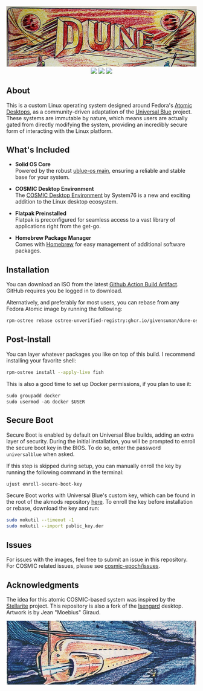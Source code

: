 <img src="./assets/dune_logo.png" />

<div align="center">
  <img src="https://img.shields.io/github/actions/workflow/status/givensuman/dune-os/build.yml?labelColor=purple" />
  <img src="https://img.shields.io/github/actions/workflow/status/givensuman/dune-os/build_iso.yml?label=build%20iso&labelColor=blue" />
  <img src="https://img.shields.io/endpoint?url=https://artifacthub.io/badge/repository/dune-os" />

</div>

## About

This is a custom Linux operating system designed around Fedora's [Atomic Desktops](https://fedoraproject.org/atomic-desktops/), as a community-driven adaptation of the [Universal Blue](https://universal-blue.org/) project. These systems are immutable by nature, which means users are actually gated from directly modifying the system, providing an incredibly secure form of interacting with the Linux platform.

## What's Included

- **Solid OS Core**  
  Powered by the robust [ublue-os main](https://github.com/ublue-os/main), ensuring a reliable and stable base for your system.

- **COSMIC Desktop Environment**  
  The [COSMIC Desktop Environment](https://system76.com/cosmic/) by System76 is a new and exciting addition to the Linux desktop ecosystem.

- **Flatpak Preinstalled**  
  Flatpak is preconfigured for seamless access to a vast library of applications right from the get-go.

- **Homebrew Package Manager**  
  Comes with [Homebrew](https://brew.sh/) for easy management of additional software packages.

## Installation

You can download an ISO from the latest [Github Action Build Artifact](https://github.com/givensuman/dune-os/actions/workflows/build_iso.yml). GitHub requires you be logged in to download.

Alternatively, and preferably for most users, you can rebase from any Fedora Atomic image by running the following:

```bash
rpm-ostree rebase ostree-unverified-registry:ghcr.io/givensuman/dune-os:stable
```

## Post-Install

You can layer whatever packages you like on top of this build. I recommend installing your favorite shell:

```bash
rpm-ostree install --apply-live fish
```

This is also a good time to set up Docker permissions, if you plan to use it:

```
sudo groupadd docker
sudo usermod -aG docker $USER
```

## Secure Boot

Secure Boot is enabled by default on Universal Blue builds, adding an extra layer of security. During the initial installation, you will be prompted to enroll the secure boot key in the BIOS. To do so, enter the password `universalblue` when asked.

If this step is skipped during setup, you can manually enroll the key by running the following command in the terminal:

```
ujust enroll-secure-boot-key
```

Secure Boot works with Universal Blue's custom key, which can be found in the root of the akmods repository [here](https://github.com/ublue-os/akmods/raw/main/certs/public_key.der).
To enroll the key before installation or rebase, download the key and run:

```bash
sudo mokutil --timeout -1
sudo mokutil --import public_key.der
```

## Issues

For issues with the images, feel free to submit an issue in this repository. For COSMIC related issues, please see [cosmic-epoch/issues](https://github.com/pop-os/cosmic-epoch/issues).

## Acknowledgments

The idea for this atomic COSMIC-based system was inspired by the [Stellarite](https://github.com/BillyAddlers/stellarite) project. This repository is also a fork of the [Isengard](https://github.com/noelmiller/isengard) desktop. Artwork is by Jean "Moebius" Giraud.

<img src="./assets/dune_footer.png" />
